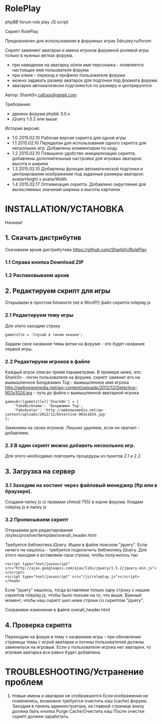 # RolePlay
phpBB forum role play JS script

Скрипт RolePlay

Предназначен для использования в форумных играх 5druzey.ru/forum

Скрипт заменяет аватарки и имена игроков форумной ролевой игры только в нужных ветках форума.
- при наведении на аватарку и/или имя персонажа - появляется настоящее имя польователя форума
- при клике - переход к профилю пользователя форума
- можно задавать размер аватарок для подгонки под формата форума
- аватарки автоматически подгоняются по размеру и центрируются

Автор: Shark0n callups@gmail.com

Требования:
- движок форума phpbb 3.0.x
- jQuery 1.5.2 или выше

История версий:
- 1.0 2015.02.10 Рабочая версия скрипта для одной игры
- 1.1 2015.02.10 Переделан для использования одного скрипта для нескольких игр. Добавлены комментарии по коду.
- 1.2 2015.02.10 Повышено удобство инициализации скрипта, добавлены дополнительные настройки для игровых аватарок: высота и ширина
- 1.3 2015.02.10 Добавлены функции автоматической подгонки и центрирования изображения под заданные размеры аватарок: avatarHeight х avatarWidth
- 1.4 2015.02.17 Оптимизация скрипта. Добавлено округление для вычисляемых значений ширины и высоты картинок

INSTALLATION/УСТАНОВКА
=========
Начнем!
## 1. Скачать дистрибутив
Скачиваем архив дистрибутива https://github.com/Shark0n/RolePlay

### 1.1 Справа кнопка Download ZIP

### 1.2 Распаковываем архив


## 2. Редактируем скрипт для игры
Открываем в простом блокноте (не в Word!!!) файл скрипта roleplay.js

### 2.1 Редактируем тему игры
Для этого находим строку 

    gametitle = 'Случай в тихом океане';

Задаем свое название темы ветки на форуме - это будет название первой игры.

### 2.2 Редактируем игроков в файле
Каждый игрок описан тремя параметрами. В примере ниже, это:
Shark0n - логин пользователя на форуме, скрипт заменит его на вымышленное
Бенджамин Тод - вымышленное имя игрока
http://webnewsmedia.net/wp-content/uploads/2012/12/Detective-903x1024.jpg - путь до файла с вымышленной аватаркой игрока

	gamesArr[gametitle]['Shark0n'] = {
		'fakeNickname': 'Бенджамин Тод',
		'fakeAvatar': 'http://webnewsmedia.net/wp-content/uploads/2012/12/Detective-903x1024.jpg'
	};

Заменяем на своих игроков. Лишних удаляем, если не хватает - добавляем.

### 2.3 В один скрипт можно добавить несколькно игр.
Для этого необходимо повторить процедуры из пунктов 2.1 и 2.2

## 3. Загрузка на сервер

### 3.1 Заходим на хостинг через файловый менеджер (ftp или в браузере).
Создаем папку js (с правами chmod 755) в корне форума. Кладем roleplay.js в папку js 

### 3.2 Прописываем скрипт
Открываем для редактирования  /styles/prosilver/template/overall_header.html

Требуется библиотека jQuery. Ищем в файле поиском "jquery".
Если ничего не нашлось - требуется подключить библиотеку jQuery. Для этого находим </head> и вставляем свои строки, чтобы получилось так:

	<script type="text/javascript" src="http://ajax.googleapis.com/ajax/libs/jquery/1.5.2/jquery.min.js"></script>
	<script type="text/javascript" src="/js/roleplay.js"></script>
	</head>

Если "jquery" нашлось, тогда вставляем только одну строку с нашим скриптов roleplay.js, чтобы было похоже на то, что выше.
Важный момент, чтобы наш скрипт шел ниже строки со скриптом "jquery".

Сохраняем изменения в файле overall_header.html

## 4. Проверка скрипта
Переходим на форум в тему с названием игры - при обновлении страницы темы с игрой аватарки и логины пользователей должны замениться на игровые.
Если у пользователя-игрока нет аватарки, то игровая аватарка все равно будет добавлена.


TROUBLESHOOTING/Устранение проблем
=========
1. Новые имена и аватарки не отображаются
Если изображения не поменялись, возможно требуется очистить кэш (cache) форума.
Заходим в панель администратора, на главной странице внизу должна быть кнопка Purge Cache/Очистить кэш
После очистки скрипт должен заработать.